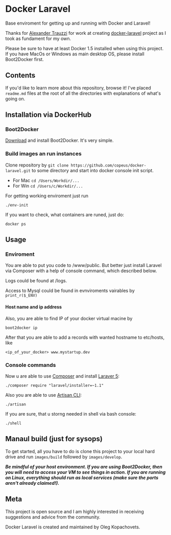 # Docker Laravel

Base enviroment for getting up and running with Docker and Laravel!

Thanks for [Alexander Trauzzi](http://profiles.google.com/atrauzzi) for work at creating [docker-laravel](https://github.com/atrauzzi/docker-laravel) project as I took as fundament for my own.

Please be sure to have at least Docker 1.5 installed when using this project.
If you have MacOs or Windows as main desktop OS, please install Boot2Docker first.

## Contents

If you'd like to learn more about this repository, browse it!  I've placed `readme.md` files at the root of all the directories
with explanations of what's going on.

## Installation via DockerHub

### Boot2Docker

[Download](http://boot2docker.io/) and install Boot2Docker. It's very simple.

### Build images an run instances

Clone repository by `git clone https://github.com/copeus/docker-laravel.git` to some directory and start into docker console init script.
 * For Mac `cd /Users/Workdir/...`
 * For Win `cd /Users/c/Workdir/...`

For getting working enviroment just run
```
./env-init
```
If you want to check, what containers are runed, just do:
```
docker ps
```

## Usage
### Enviroment

You are able to put you code to <your directory during init>/www/public.
But better just install Laravel via Composer with a help of console command, which described below.

Logs could be found at <your directory during init>/logs.

Access to Mysql could be found in evnviroments vairables by `print_r($_ENV)`

#### Host name and ip address
Also, you are able to find IP of your docker virtual macine by 
```
boot2docker ip
```

After that you are able to add a records with wanted hostname to etc/hosts, like
```
<ip_of_your_docker> www.mystartup.dev
```

### Console commands
Now u are able to use [Composer](https://getcomposer.org/) and install [Laraver 5](http://laravel.com/docs/master#install-laravel):
```
./composer require "laravel/installer=~1.1"
```

Also you are able to use [Artisan CLI](http://laravel.com/docs/5.0/artisan):
```
./artisan
```

If you are sure, that u storng needed in shell via bash console:
```
./shell
```


## Manaul build (just for sysops)

To get started, all you have to do is clone this project to your local hard drive and run `images/build` followed by `images/develop`.

***Be mindful of your host environment.  If you are using Boot2Docker, then you will need to access your VM to see things
in action.  If you are running on Linux, everything should run as local services (make sure the ports aren't already claimed!).***


## Meta

This project is open source and I am highly interested in receiving suggestions and advice from the community.

Docker Laravel is created and maintained by Oleg Kopachovets.